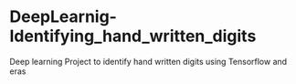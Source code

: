 # DeepLearnig-Identifying_hand_written_digits
Deep learning Project to identify hand written digits using Tensorflow and eras
